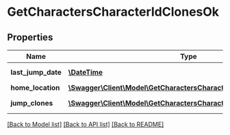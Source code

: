 # GetCharactersCharacterIdClonesOk

## Properties
Name | Type | Description | Notes
------------ | ------------- | ------------- | -------------
**last_jump_date** | [**\DateTime**](\DateTime.md) | last_jump_date string | [optional] 
**home_location** | [**\Swagger\Client\Model\GetCharactersCharacterIdClonesHomeLocation**](GetCharactersCharacterIdClonesHomeLocation.md) |  | [optional] 
**jump_clones** | [**\Swagger\Client\Model\GetCharactersCharacterIdClonesJumpClone[]**](GetCharactersCharacterIdClonesJumpClone.md) | jump_clones array | 

[[Back to Model list]](../README.md#documentation-for-models) [[Back to API list]](../README.md#documentation-for-api-endpoints) [[Back to README]](../README.md)


